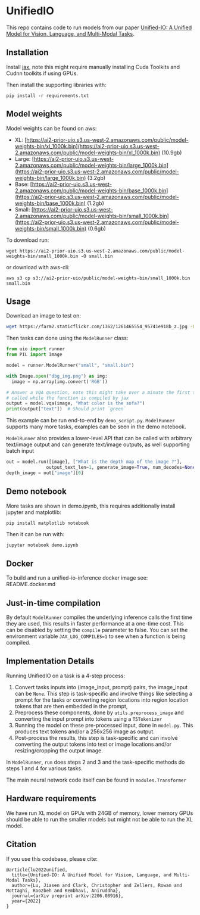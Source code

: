 # UnifiedIO

This repo contains code to run models from our paper [Unified-IO: A Unified Model for Vision, Language, and Multi-Modal Tasks](https://arxiv.org/abs/2206.08916).

## Installation
Install [jax](https://github.com/google/jax#installation), note this might require manually installing
Cuda Toolkits and Cudnn toolkits if using GPUs.

Then install the supporting libraries with:

```
pip install -r requirements.txt
```

## Model weights
Model weights can be found on aws:
- XL: [https://ai2-prior-uio.s3.us-west-2.amazonaws.com/public/model-weights-bin/xl_1000k.bin](https://ai2-prior-uio.s3.us-west-2.amazonaws.com/public/model-weights-bin/xl_1000k.bin) (10.9gb)
- Large: [https://ai2-prior-uio.s3.us-west-2.amazonaws.com/public/model-weights-bin/large_1000k.bin](https://ai2-prior-uio.s3.us-west-2.amazonaws.com/public/model-weights-bin/large_1000k.bin) (3.2gb)
- Base: [https://ai2-prior-uio.s3.us-west-2.amazonaws.com/public/model-weights-bin/base_1000k.bin](https://ai2-prior-uio.s3.us-west-2.amazonaws.com/public/model-weights-bin/base_1000k.bin) (1.2gb)
- Small: [https://ai2-prior-uio.s3.us-west-2.amazonaws.com/public/model-weights-bin/small_1000k.bin](https://ai2-prior-uio.s3.us-west-2.amazonaws.com/public/model-weights-bin/small_1000k.bin) (0.6gb)

To download run:

```wget 
wget https://ai2-prior-uio.s3.us-west-2.amazonaws.com/public/model-weights-bin/small_1000k.bin -O small.bin
```

or download with aws-cli: 
```aws
aws s3 cp s3://ai2-prior-uio/public/model-weights-bin/small_1000k.bin small.bin 
```

## Usage
Download an image to test on:
```bash
wget https://farm2.staticflickr.com/1362/1261465554_95741e918b_z.jpg -O dbg_img.png
```

Then tasks can done using the `ModelRunner` class:

```python
from uio import runner
from PIL import Image

model = runner.ModelRunner("small", "small.bin")

with Image.open("dbg_img.png") as img:
  image = np.array(img.convert('RGB'))

# Answer a VQA question, note this might take over a minute the first time it is 
# called while the function is compiled by jax
output = model.vqa(image, "What color is the sofa?")
print(output["text"])  # Should print `green`
```

This example can be run end-to-end by `demo_script.py`. `ModelRunner` supports many more tasks, 
examples can be seen in the demo notebook.


`ModelRunner` also provides a lower-level API that can be called with arbitrary text/image output and 
can generate text/image outputs, as well supporting batch input

```python
out = model.run([image], ["What is the depth map of the image ?"], 
               output_text_len=1, generate_image=True, num_decodes=None)
depth_image = out["image"][0]
```

## Demo notebook
More tasks are shown in demo.ipynb, this requires additionally install jupyter and matplotlib:

```
pip install matplotlib notebook
```

Then it can be run with:

```python
jupyter notebook demo.ipynb
```

## Docker 
To build and run a unified-io-inference docker image see: README.docker.md 

## Just-in-time compilation
By default `ModelRunner` compiles the underlying inference calls the first time they are used,
this results in faster performance at a one-time cost. This can be disabled by setting the
`compile` parameter to false. You can set the environment variable `JAX_LOG_COMPILES=1`
to see when a function is being compiled.

## Implementation Details
Running UnifiedIO on a task is a 4-step process:

1. Convert tasks inputs into (image_input, prompt) pairs, the image_input can be `None`.
This step is task-specific and involve things like selecting a prompt for the tasks 
or converting region locations into region location tokens that are then embedded in the prompt,
2. Preprocess these components, done by `utils.preprocess_image` and converting the input prompt into
tokens using a `T5Tokenizer`
3. Running the model on these pre-processed input, done in `model.py`. This produces text 
tokens and/or a 256x256 image as output. 
4. Post-process the results, this step is task-specific and can involve converting the output 
tokens into text or image locations and/or resizing/cropping the output image.

In `ModelRunner`, `run` does steps 2 and 3 and the task-specific methods do steps 1 and 4 
for various tasks.

The main neural network code itself can be found in `modules.Transformer` 

## Hardware requirements
We have run XL model on GPUs with 24GB of memory, lower memory GPUs should be able to run
the smaller models but might not be able to run the XL model. 

## Citation
If you use this codebase, please cite:

```
@article{lu2022unified,
  title={Unified-IO: A Unified Model for Vision, Language, and Multi-Modal Tasks},
  author={Lu, Jiasen and Clark, Christopher and Zellers, Rowan and Mottaghi, Roozbeh and Kembhavi, Aniruddha},
  journal={arXiv preprint arXiv:2206.08916},
  year={2022}
}
```
